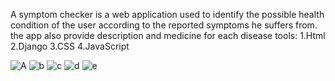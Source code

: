 A symptom checker is a web application used to identify the possible health condition of the user according to the reported symptoms he suffers from. the app also provide description and medicine for each disease
tools: 1.Html
       2.Django
       3.CSS
       4.JavaScript
       
![A](https://github.com/you1472006/symptom-checker.github.io/assets/126093457/1e0dea0c-8a55-48c8-9a3c-c2f4f1da6718)
![b](https://github.com/you1472006/symptom-checker.github.io/assets/126093457/37c0a00d-3102-4833-991b-7c2344094dc2)
![c](https://github.com/you1472006/symptom-checker.github.io/assets/126093457/d61af528-6fe3-4524-986a-f86a6d3b69ec)
![d](https://github.com/you1472006/symptom-checker.github.io/assets/126093457/8d1b5a38-bb42-4f82-a0b1-30f61c0ffd3a)
![e](https://github.com/you1472006/symptom-checker.github.io/assets/126093457/d49a81ca-1550-4033-9df2-1fcd88613632)
